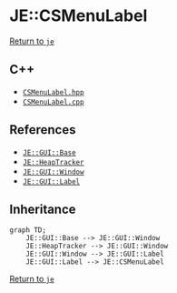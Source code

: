 # JE::CSMenuLabel

[Return to `je`](/docs/je.md)

## C++

- [`CSMenuLabel.hpp`](/src/je/CSMenuLabel.hpp)
- [`CSMenuLabel.cpp`](/src/je/CSMenuLabel.cpp)

## References

- [`JE::GUI::Base`](/docs/je/GUI/Base.md)
- [`JE::HeapTracker`](/docs/je/HeapTracker.md)
- [`JE::GUI::Window`](/docs/je/GUI/Window.md)
- [`JE::GUI::Label`](/docs/je/GUI/Label.md)

## Inheritance

```mermaid
graph TD;
    JE::GUI::Base --> JE::GUI::Window
    JE::HeapTracker --> JE::GUI::Window
    JE::GUI::Window --> JE::GUI::Label
    JE::GUI::Label --> JE::CSMenuLabel
```

[Return to `je`](/docs/je.md)
